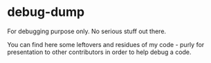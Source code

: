 # debug-dump
For debugging purpose only. No serious stuff out there.

You can find here some leftovers and residues of my code - purly for presentation to other contributors in order to help debug a code.
